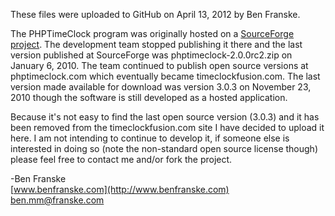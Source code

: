 These files were uploaded to GitHub on April 13, 2012 by Ben Franske.

The PHPTimeClock program was originally hosted on a [SourceForge project](https://osdn.net/projects/sfnet_phptimeclock/releases/). The development team stopped publishing it there and the last version published at SourceForge was phptimeclock-2.0.0rc2.zip on January 6, 2010. The team continued to publish open source versions at phptimeclock.com which eventually became timeclockfusion.com. The last version made available for download was version 3.0.3 on November 23, 2010 though the software is still developed as a hosted application.

Because it's not easy to find the last open source version (3.0.3) and it has been removed from the timeclockfusion.com site I have decided to upload it here. I am not intending to continue to develop it, if someone else is interested in doing so (note the non-standard open source license though) please feel free to contact me and/or fork the project.

-Ben Franske  
[www.benfranske.com](http://www.benfranske.com)  
ben.mm@franske.com